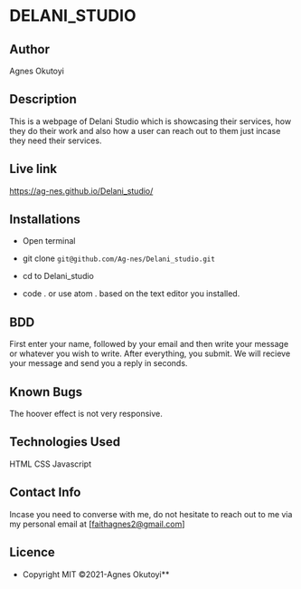 # DELANI_STUDIO

## Author
  Agnes Okutoyi

## Description
This is a webpage of Delani Studio which is showcasing their services, how they do their work and also how a user can reach out to them just incase they need  their services.

## Live link 
https://ag-nes.github.io/Delani_studio/
  
## Installations
* Open terminal

* git clone ```git@github.com/Ag-nes/Delani_studio.git```

* cd to Delani_studio

* code . or use atom . based on the text editor you installed.

## BDD
First enter your name, followed by your email and then write your message or whatever you wish to write.
After everything, you submit.
We will recieve your message and send you a reply in seconds.


## Known Bugs
The hoover effect is not very responsive.

## Technologies Used
HTML
CSS
Javascript

## Contact Info
Incase you need to converse with me, do not hesitate to reach out to me via my personal email at [faithagnes2@gmail.com]

## Licence 
* Copyright MIT ©2021-Agnes Okutoyi**
